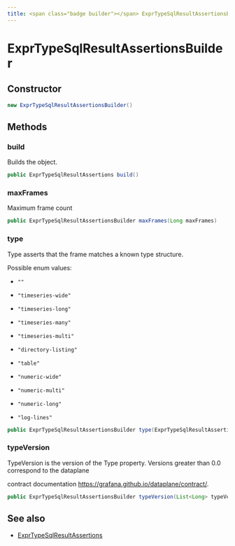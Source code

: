 ```yaml
---
title: <span class="badge builder"></span> ExprTypeSqlResultAssertionsBuilder
---
```

# <span class="badge builder"></span> ExprTypeSqlResultAssertionsBuilder

## Constructor

```java
new ExprTypeSqlResultAssertionsBuilder()
```
## Methods

### <span class="badge object-method"></span> build

Builds the object.

```java
public ExprTypeSqlResultAssertions build()
```

### <span class="badge object-method"></span> maxFrames

Maximum frame count

```java
public ExprTypeSqlResultAssertionsBuilder maxFrames(Long maxFrames)
```

### <span class="badge object-method"></span> type

Type asserts that the frame matches a known type structure.

Possible enum values:

 - `""` 

 - `"timeseries-wide"` 

 - `"timeseries-long"` 

 - `"timeseries-many"` 

 - `"timeseries-multi"` 

 - `"directory-listing"` 

 - `"table"` 

 - `"numeric-wide"` 

 - `"numeric-multi"` 

 - `"numeric-long"` 

 - `"log-lines"` 

```java
public ExprTypeSqlResultAssertionsBuilder type(ExprTypeSqlResultAssertionsType type)
```

### <span class="badge object-method"></span> typeVersion

TypeVersion is the version of the Type property. Versions greater than 0.0 correspond to the dataplane

contract documentation https://grafana.github.io/dataplane/contract/.

```java
public ExprTypeSqlResultAssertionsBuilder typeVersion(List<Long> typeVersion)
```

## See also

 * <span class="badge object-type-class"></span> [ExprTypeSqlResultAssertions](./object-ExprTypeSqlResultAssertions.md)
